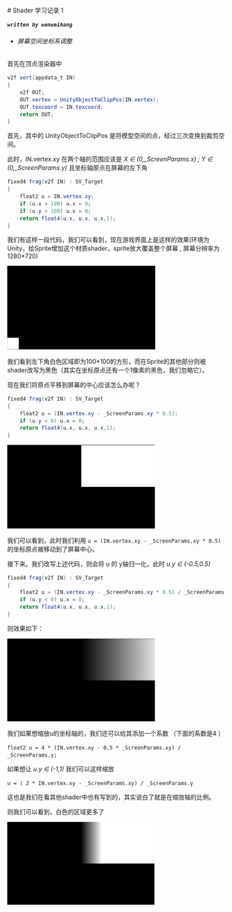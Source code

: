 <head>
    <script src="https://cdn.mathjax.org/mathjax/latest/MathJax.js?config=TeX-AMS-MML_HTMLorMML" type="text/javascript"></script>
    <script type="text/x-mathjax-config">
        MathJax.Hub.Config({
            tex2jax: {
            skipTags: ['script', 'noscript', 'style', 'textarea', 'pre'],
            inlineMath: [['$','$']]
            }
        });
    </script>
</head>
# Shader 学习记录 1

***`written by wenweihang`***

- ###### 屏幕空间坐标系调整

首先在顶点渲染器中

```glsl
v2f vert(appdata_t IN)
{
    v2f OUT;
    OUT.vertex = UnityObjectToClipPos(IN.vertex);
    OUT.texcoord = IN.texcoord;
    return OUT;
}
```

首先，其中的 UnityObjectToClipPos 是将模型空间的点，经过三次变换到裁剪空间。

此时，IN.vertex.xy 在两个轴的范围应该是  *X ∈ (0,_ScreenParams.x)  ;  Y ∈ (0,_ScreenParams.y)* 且坐标轴原点在屏幕的左下角

```glsl
fixed4 frag(v2f IN) : SV_Target
{
	float2 u = IN.vertex.xy;
	if (u.x > 100) u.x = 0;
	if (u.y > 100) u.x = 0;
	return float4(u.x, u.x, u.x,1);
}
```

我们有这样一段代码，我们可以看到，现在游戏界面上是这样的效果(环境为 Unity，给Sprite增加这个材质shader，sprite放大覆盖整个屏幕 , 屏幕分辨率为1280*720)

<img src="img/shader_learning_1/image-20200415153248895.png" alt="image-20200415153248895" style="zoom: 50%;" />

我们看到左下角白色区域即为100*100的方形，而在Sprite的其他部分则被shader改写为黑色（其实在坐标原点还有一个1像素的黑色，我们忽略它）。

现在我们将原点平移到屏幕的中心应该怎么办呢？

```glsl
fixed4 frag(v2f IN) : SV_Target
{
    float2 u = (IN.vertex.xy - _ScreenParams.xy * 0.5);
    if (u.y < 0) u.x = 0;
    return float4(u.x, u.x, u.x,1);
}
```

<img src="img/shader_learning_1/image-20200415155141949.png" alt="image-20200415155141949" style="zoom:50%;" />

我们可以看到，此时我们利用 `u = (IN.vertex.xy - _ScreenParams.xy * 0.5)` 的坐标原点被移动到了屏幕中心。

接下来。我们改写上述代码，则会将 u 的 y轴归一化，此时 *u.y ∈ (-0.5,0.5)*



```glsl
fixed4 frag(v2f IN) : SV_Target
{
    float2 u = (IN.vertex.xy - _ScreenParams.xy * 0.5) / _ScreenParams.y;
    if (u.y < 0) u.x = 0;
    return float4(u.x, u.x, u.x,1);
}
```

则效果如下：

<img src="img/shader_learning_1/image-20200415155841931.png" alt="image-20200415155841931" style="zoom:50%;" />

我们如果想缩放u的坐标轴的，我们还可以给其添加一个系数 （下面的系数是4 ）

`float2 u = 4 * (IN.vertex.xy - 0.5 * _ScreenParams.xy) / _ScreenParams.y;`

如果想让 *u.y ∈ (-1,1)* 我们可以这样缩放

 `u = ( 2 * IN.vertex.xy - _ScreenParams.xy) / _ScreenParams.y` 

这也是我们在看其他shader中也有写到的，其实说白了就是在缩放轴的比例。

则我们可以看到，白色的区域更多了

<img src="img/shader_learning_1/image-20200415160605268.png" alt="image-20200415160605268" style="zoom:50%;" />